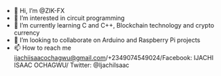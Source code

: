 - 👋 Hi, I’m @ZIK-FX
- 👀 I’m interested in circuit programming
- 🌱 I’m currently learning C and C++, Blockchain technology and crypto currency 
- 💞️ I’m looking to collaborate on Arduino and Raspberry Pi projects
- 📫 How to reach me ijachiisaacochagwu@gmail.com/+2349074549024/Facebook: IJACHI ISAAC OCHAGWU/ Twitter: @IjachiIsaac

<!---
ZIK-FX/ZIK-FX is a ✨ special ✨ repository because its `README.md` (this file) appears on your GitHub profile.
You can click the Preview link to take a look at your changes.
--->
